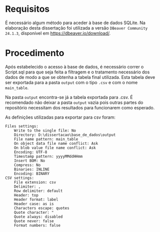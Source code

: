 # Requisitos
É necessário algum método para aceder à base de dados SQLite. Na elaboração desta dissertação foi utilizada a versão  `DBeaver Community 24.1.3`, disponível em https://dbeaver.io/download/.

# Procedimento
Após estabelecido o acesso à base de dados, é necessário correr o Script.sql para que seja feita a filtragem e o tratamento necessário dos dados de modo a que se obtenha a tabela final utilizada. Esta tabela deve ser exportada para a pasta `output` com o tipo `.csv` e com o nome `main_table`.

Na pasta `output` encontra-se já a tabela exportada para .csv. É recomendado não deixar a pasta `output` vazia pois outras partes do repositório necessitam dos resultados para funcionarem como esperado.

As definições utilizadas para exportar para csv foram:
```
Files settings:
	Write to the single file: No
	Directory: D:\dissertacao\base_de_dados\output
	File name pattern: main_table
	On object data file name conflict: Ask
	On blob value file name conflict: Ask
	Encoding: UTF-8
	Timestamp pattern: yyyyMMddHHmm
	Insert BOM: No
	Compress: No
	Binaries: INLINE
	Encoding: BINARY
CSV settings:
	File extension: csv
	Delimiter: ,
	Row delimiter: default
	Header: top
	Header format: label
	Header case: as is
	Characters escape: quotes
	Quote character: "
	Quote always: disabled
	Quote never: false
	Format numbers: false
```
